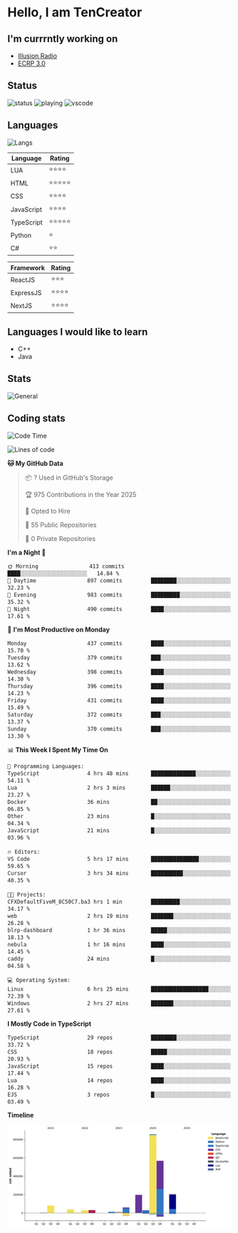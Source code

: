# Hello, I am TenCreator

## I'm currrntly working on
- [Illusion Radio](https://illusionradio.co.uk/)
- [ECRP 3.0](http://github.com/Emerald-Coast-Roleplay/)

## Status
![status](https://api.statusbadges.me/badge/status/518334475038359555?simple=true&style=for-the-badge)
![playing](https://api.statusbadges.me/badge/playing/518334475038359555?style=for-the-badge)
![vscode](https://api.statusbadges.me/badge/vscode/518334475038359555?style=for-the-badge)

## Languages
![Langs](https://github-readme-stats.vercel.app/api/top-langs/?username=tencreator&layout=compact&theme=radical)


|Language|Rating|
|--------|------|
|LUA|⭐️⭐️⭐️⭐️|
|HTML|⭐️⭐️⭐️⭐️⭐️|
|CSS|⭐️⭐️⭐️⭐️|
|JavaScript|⭐️⭐️⭐️⭐️|
|TypeScript|⭐️⭐️⭐️⭐️⭐️|
|Python|⭐️|
|C#|⭐️⭐️ |

|Framework|Rating|
|--------|------|
|ReactJS|⭐️⭐️⭐|
|ExpressJS|⭐️⭐️⭐️⭐️|
|NextJS|⭐️⭐️⭐⭐️|

## Languages I would like to learn
- C++
- Java

## Stats
![General](https://github-readme-stats.vercel.app/api?username=tencreator&show_icons=true&theme=radical)

## Coding stats

<!--START_SECTION:waka-->
![Code Time](http://img.shields.io/badge/Code%20Time-485%20hrs%206%20mins-blue)

![Lines of code](https://img.shields.io/badge/From%20Hello%20World%20I%27ve%20Written-2.1%20million%20lines%20of%20code-blue)

**🐱 My GitHub Data** 

> 📦 ? Used in GitHub's Storage 
 > 
> 🏆 975 Contributions in the Year 2025
 > 
> 💼 Opted to Hire
 > 
> 📜 55 Public Repositories 
 > 
> 🔑 0 Private Repositories 
 > 
**I'm a Night 🦉** 

```text
🌞 Morning                413 commits         ████░░░░░░░░░░░░░░░░░░░░░   14.84 % 
🌆 Daytime                897 commits         ████████░░░░░░░░░░░░░░░░░   32.23 % 
🌃 Evening                983 commits         █████████░░░░░░░░░░░░░░░░   35.32 % 
🌙 Night                  490 commits         ████░░░░░░░░░░░░░░░░░░░░░   17.61 % 
```
📅 **I'm Most Productive on Monday** 

```text
Monday                   437 commits         ████░░░░░░░░░░░░░░░░░░░░░   15.70 % 
Tuesday                  379 commits         ███░░░░░░░░░░░░░░░░░░░░░░   13.62 % 
Wednesday                398 commits         ████░░░░░░░░░░░░░░░░░░░░░   14.30 % 
Thursday                 396 commits         ████░░░░░░░░░░░░░░░░░░░░░   14.23 % 
Friday                   431 commits         ████░░░░░░░░░░░░░░░░░░░░░   15.49 % 
Saturday                 372 commits         ███░░░░░░░░░░░░░░░░░░░░░░   13.37 % 
Sunday                   370 commits         ███░░░░░░░░░░░░░░░░░░░░░░   13.30 % 
```


📊 **This Week I Spent My Time On** 

```text
💬 Programming Languages: 
TypeScript               4 hrs 48 mins       ██████████████░░░░░░░░░░░   54.11 % 
Lua                      2 hrs 3 mins        ██████░░░░░░░░░░░░░░░░░░░   23.27 % 
Docker                   36 mins             ██░░░░░░░░░░░░░░░░░░░░░░░   06.85 % 
Other                    23 mins             █░░░░░░░░░░░░░░░░░░░░░░░░   04.34 % 
JavaScript               21 mins             █░░░░░░░░░░░░░░░░░░░░░░░░   03.96 % 

🔥 Editors: 
VS Code                  5 hrs 17 mins       ███████████████░░░░░░░░░░   59.65 % 
Cursor                   3 hrs 34 mins       ██████████░░░░░░░░░░░░░░░   40.35 % 

🐱‍💻 Projects: 
CFXDefaultFiveM_8C50C7.ba3 hrs 1 min         █████████░░░░░░░░░░░░░░░░   34.17 % 
web                      2 hrs 19 mins       ███████░░░░░░░░░░░░░░░░░░   26.28 % 
blrp-dashboard           1 hr 36 mins        █████░░░░░░░░░░░░░░░░░░░░   18.13 % 
nebula                   1 hr 16 mins        ████░░░░░░░░░░░░░░░░░░░░░   14.45 % 
caddy                    24 mins             █░░░░░░░░░░░░░░░░░░░░░░░░   04.58 % 

💻 Operating System: 
Linux                    6 hrs 25 mins       ██████████████████░░░░░░░   72.39 % 
Windows                  2 hrs 27 mins       ███████░░░░░░░░░░░░░░░░░░   27.61 % 
```

**I Mostly Code in TypeScript** 

```text
TypeScript               29 repos            ████████░░░░░░░░░░░░░░░░░   33.72 % 
CSS                      18 repos            █████░░░░░░░░░░░░░░░░░░░░   20.93 % 
JavaScript               15 repos            ████░░░░░░░░░░░░░░░░░░░░░   17.44 % 
Lua                      14 repos            ████░░░░░░░░░░░░░░░░░░░░░   16.28 % 
EJS                      3 repos             █░░░░░░░░░░░░░░░░░░░░░░░░   03.49 % 
```



**Timeline**

![Lines of Code chart](https://raw.githubusercontent.com/tencreator/tencreator/main/assets/bar_graph.png)


<!--END_SECTION:waka-->
